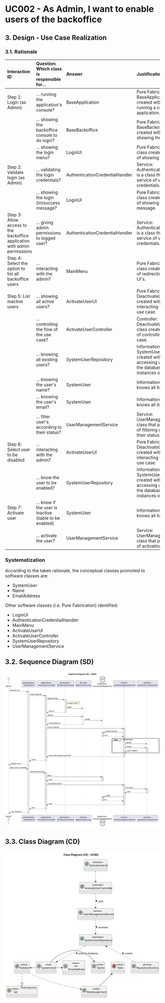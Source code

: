 # UC002 - As Admin, I want to enable users of the backoffice

## 3. Design - Use Case Realization

### 3.1. Rationale

| Interaction ID                                                            | Question: Which class is responsible for...             | Answer                          | Justification (with patterns)                                                                                                                               |
|:--------------------------------------------------------------------------|:--------------------------------------------------------|:--------------------------------|:------------------------------------------------------------------------------------------------------------------------------------------------------------|
| Step 1: Login (as Admin)                                                  | ... running the application's console?                  | BaseApplication                 | Pure Fabrication: BaseApplication is a class created with the purpose of running a console in our application.                                              |
|                                                                           | ... showing the backoffice console to do login?         | BaseBackoffice                  | Pure Fabrication: BaseBackoffice is a class created with the purpose of showing the backoffice console.                                                     |
|                                                                           | ... showing the login menu?                             | LoginUI                         | Pure Fabrication: LoginUI is a class created with the purpose of showing the login menu.                                                                    |
| Step 2: Validate login (as Admin)                                         | ... validating the login credentials?                   | AuthenticationCredentialHandler | Service: AuthenticationCredentialHandler is a class that provides the service of validating login credentials.                                              |
|                                                                           | ... showing the login (in)success message?              | LoginUI                         | Pure Fabrication: LoginUI is a class created with the purpose of showing the login success message.                                                         |
| Step 3: Allow access to the backoffice application with admin permissions | ... giving admin permissions to logged user?            | AuthenticationCredentialHandler | Service: AuthenticationCredentialHandler is a class that provides the service of validating login credentials.                                              |
| Step 4: Select the option to list all backoffice users                    | ... interacting with the admin?                         | MainMenu                        | Pure Fabrication: MainMenu is a class created with the purpose of redirecting to the specific UI's.                                                         |
| Step 5: List inactive users                                               | ... showing all active users?                           | ActivateUserUI                  | Pure Fabrication: DeactivateUserUI is a class created with the purpose of interacting with the user in this use case.                                       |
|                                                                           | ... controlling the flow of the use case?               | ActivateUserController          | Controller: DeactivateUserController is a class created with the purpose of controlling the flow of the use case.                                           |
|                                                                           | ... knowing all existing users?                         | SystemUserRepository            | Information Expert: SystemUserRepository is a class created with the purpose of accessing user's repository in the database to know all instances of users. |
|                                                                           | ... knowing the user's name?                            | SystemUser                      | Information Expert: SystemUser knows all its details.                                                                                                       |
|                                                                           | ... knowing the user's email?                           | SystemUser                      | Information Expert: SystemUser knows all its details.                                                                                                       |
|                                                                           | ... filter user's according to their status?            | UserManagementService           | Service: UserManagementService is a class that provides the service of filtering users according to their status.                                           |
| Step 6: Select user to be disabled                                        | ... interacting with the admin?                         | ActivateUserUI                  | Pure Fabrication: DeactivateUserUI is a class created with the purpose of interacting with the user in this use case.                                       |
|                                                                           | ... know the user to be enabled?                        | SystemUserRepository            | Information Expert: SystemUserRepository is a class created with the purpose of accessing user's repository in the database to know all instances of users. |
| Step 7: Activate user                                                     | ... know if the user is inactive (liable to be enabled) | SystemUser                      | Information Expert: SystemUser knows all its details.                                                                                                       |
|                                                                           | ... activate the user?                                  | UserManagementService           | Service: UserManagementService is a class that provides the service of activating users.                                                                    |

### Systematization ##

According to the taken rationale, the conceptual classes promoted to software classes are:

* SystemUser
* Name
* EmailAddress

Other software classes (i.e. Pure Fabrication) identified:

* LoginUI
* AuthenticationCredentialHandler
* MainMenu
* ActivateUserUI
* ActivateUserController
* SystemUserRepository
* UserManagementService

## 3.2. Sequence Diagram (SD)

![uc002-sequence-diagram.svg](svg/uc002-sequence-diagram.svg)

## 3.3. Class Diagram (CD)

![uc002-class-diagram.svg](svg/uc002-class-diagram.svg)